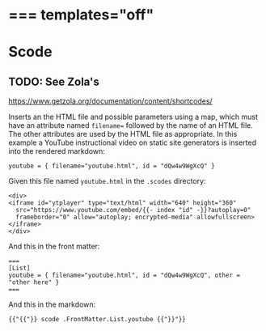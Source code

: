===
templates="off"
===
# Scode

## TODO: See Zola's

https://www.getzola.org/documentation/content/shortcodes/

Inserts an the HTML file and possible parameters using a map, which must
have an attribute named `filename=` followed by the name of an HTML file.
The other attributes are used by the HTML file as appropriate. In this
example a YouTube instructional video on static site generators is inserted 
into the rendered markdown:


```
youtube = { filename="youtube.html", id = "dQw4w9WgXcQ" }
```

Given this file named `youtube.html` in the `.scodes` directory:

    <div>
    <iframe id="ytplayer" type="text/html" width="640" height="360"
      src="https://www.youtube.com/embed/{{- index "id" -}}?autoplay=0"
      frameborder="0" allow="autoplay; encrypted-media" allowfullscreen></iframe>
    </div>

And this in the front matter:

```
===
[List]
youtube = { filename="youtube.html", id = "dQw4w9WgXcQ", other = "other here" }
===
```


And this in the markdown:

```
{{"{{"}} scode .FrontMatter.List.youtube {{"}}"}}

```



